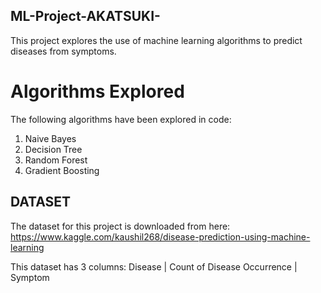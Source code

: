 ## ML-Project-AKATSUKI-
This project explores the use of machine learning algorithms to predict diseases from symptoms.

# Algorithms Explored
The following algorithms have been explored in code:
1. Naive Bayes
2. Decision Tree
3. Random Forest
4. Gradient Boosting

## DATASET
The dataset for this project is downloaded from here:
https://www.kaggle.com/kaushil268/disease-prediction-using-machine-learning

This dataset has 3 columns:
Disease  | Count of Disease Occurrence | Symptom

